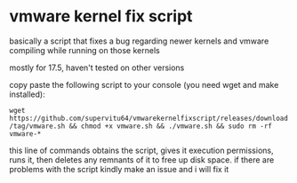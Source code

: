 # vmware kernel fix script
basically a script that fixes a bug regarding newer kernels and vmware compiling while running on those kernels

mostly for 17.5, haven't tested on other versions

copy paste the following script to your console (you need wget and make installed):

```wget https://github.com/supervitu64/vmwarekernelfixscript/releases/download/tag/vmware.sh && chmod +x vmware.sh && ./vmware.sh && sudo rm -rf vmware-*```

this line of commands obtains the script, gives it execution permissions, runs it, then deletes any remnants of it to free up disk space.
if there are problems with the script kindly make an issue and i will fix it
